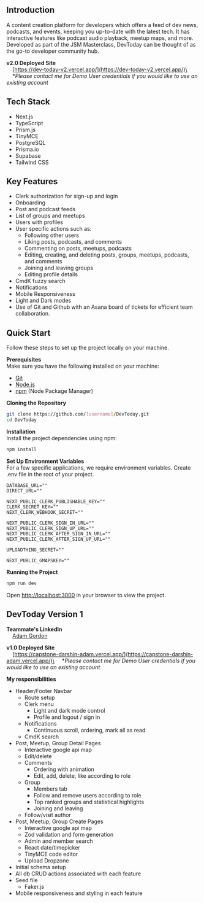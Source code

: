 ## <a name="introduction">Introduction</a>
A content creation platform for developers which offers a feed of dev news, podcasts, and events, keeping you up-to-date with the latest tech. It has interactive features like podcast audio playback, meetup maps, and more. Developed as part of the JSM Masterclass, DevToday can be thought of as the go-to developer community hub.

**v2.0 Deployed Site**\
&nbsp;&nbsp;&nbsp;&nbsp;[https://dev-today-v2.vercel.app/](https://dev-today-v2.vercel.app/)\
&nbsp;&nbsp;&nbsp;&nbsp;**Please contact me for Demo User credentials if you would like to use an existing account*

## <a name="tech-stack">Tech Stack</a>

- Next.js
- TypeScript
- Prism.js
- TinyMCE
- PostgreSQL
- Prisma.io
- Supabase
- Tailwind CSS

## <a name="features">Key Features</a>
- Clerk authorization for sign-up and login
- Onboarding
- Post and podcast feeds
- List of groups and meetups
- Users with profiles
- User specific actions such as:
  - Following other users
  - Liking posts, podcasts, and comments
  - Commenting on posts, meetups, podcasts
  - Editing, creating, and deleting posts, groups, meetups, podcasts, and comments
  - Joining and leaving groups
  - Editing profile details
- CmdK fuzzy search
- Notifications
- Mobile Responsiveness
- Light and Dark modes
- Use of Git and Github with an Asana board of tickets for efficient team collaboration.

## <a name="quick-start">Quick Start</a>

Follow these steps to set up the project locally on your machine.

**Prerequisites**\
Make sure you have the following installed on your machine:

- [Git](https://git-scm.com/)
- [Node.js](https://nodejs.org/en)
- [npm](https://www.npmjs.com/) (Node Package Manager)

**Cloning the Repository**
```bash
git clone https://github.com/[username]/DevToday.git
cd DevToday
```

**Installation**\
Install the project dependencies using npm:

```bash
npm install
```

**Set Up Environment Variables**\
For a few specific applications, we require environment variables. Create .env file in the root of your project.

```env
DATABASE_URL=""
DIRECT_URL=""

NEXT_PUBLIC_CLERK_PUBLISHABLE_KEY=""
CLERK_SECRET_KEY=""
NEXT_CLERK_WEBHOOK_SECRET=""

NEXT_PUBLIC_CLERK_SIGN_IN_URL=""
NEXT_PUBLIC_CLERK_SIGN_UP_URL=""
NEXT_PUBLIC_CLERK_AFTER_SIGN_IN_URL=""
NEXT_PUBLIC_CLERK_AFTER_SIGN_UP_URL=""

UPLOADTHING_SECRET=""

NEXT_PUBLIC_GMAPSKEY=""
```

**Running the Project**
```bash
npm run dev
```

Open [http://localhost:3000](http://localhost:3000) in your browser to view the project.

## <a name="version-one">DevToday Version 1</a>
**Teammate's LinkedIn**\
&nbsp;&nbsp;&nbsp;&nbsp;[Adam Gordon](https://www.linkedin.com/in/adam-gordon119/)

**v1.0 Deployed Site**\
&nbsp;&nbsp;&nbsp;&nbsp;[https://capstone-darshin-adam.vercel.app/](https://capstone-darshin-adam.vercel.app/)\
&nbsp;&nbsp;&nbsp;&nbsp;**Please contact me for Demo User credentials if you would like to use an existing account*

**My responsibilities**
- Header/Footer Navbar
  - Route setup
  - Clerk menu
    -  Light and dark mode control
    -  Profile and logout / sign in
  - Notifications
    - Continuous scroll, ordering, mark all as read
  - CmdK search
- Post, Meetup, Group Detail Pages
  - Interactive google api map
  - Edit/delete
  - Comments
    - Ordering with animation
    - Edit, add, delete, like according to role
  - Group
    - Members tab
    - Follow and remove users according to role
    - Top ranked groups and statistical highlights
    - Joining and leaving
  - Follow/visit author
- Post, Meetup, Group Create Pages
  - Interactive google api map
  - Zod validation and form generation
  - Admin and member search
  - React date/timepicker
  - TinyMCE code editor
  - Upload Dropzone
- Initial schema setup
- All db CRUD actions associated with each feature
- Seed file
  - Faker.js 
- Mobile responsiveness and styling in each feature
